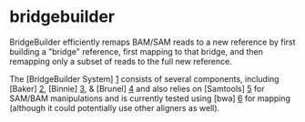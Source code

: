 bridgebuilder
=============

BridgeBuilder efficiently remaps BAM/SAM reads to a new reference by first building a "bridge" reference, first mapping to that bridge, and then remapping only a subset of reads to the full new reference. 


The [BridgeBuilder System] [1] consists of several components, including [Baker] [2], [Binnie] [3], & [Brunel] [4] and also relies on [Samtools] [5] for SAM/BAM manipulations and is currently tested using [bwa] [6] for mapping (although it could potentially use other aligners as well).


[1]: docs/BridgeBuilderSystemDiagram.png           "BridgeBuilder System Diagram"
[2]: baker/README.md                               "Baker"
[3]: binnie/README.md                              "Binnie"
[4]: brunel/README.md                              "Brunel"
[5]: https://github.com/samtools/samtools          "Samtools"
[6]: https://github.com/lh3/bwa                    "Burrows-Wheeler Aligner"

